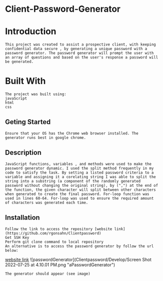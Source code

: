 # Client-Password-Generator


# Introduction
    This project was created to assist a prospective client, with keeping confidential data secure , by generating a unique password with a password generator. The password generator will prompt the user with an array of questions and based on the user's response a password will be generated.     


# Built With
    The project was built using:
    javaScript 
    html 
    css 

## Geting Started
    Ensure that your OS has the Chrome web browser installed. The generator runs best in google chrome. 

## Description
    JavaScript functions, variables , and methods were used to make the password generator dynamic. I used the split method frequently in my code to satisfy the task. By setting a listed password criteria to a variable and assigning it a corelating string I was able to split the string into a substring (a component of the randomly generated password without changing the original string), by (",") at the end of the function, the given character will split between other characters when generated to create the final password. For-loop function was used in lines 60-64. For-loop was used to ensure the required amount of characters was generated each time.











## Installation 
    Follow the link to access the repository [website link](https://github.com/rgonsahn/Clientpassword) 
    Get SSH Key 
    Perform git clone command to local repository
    An alternative is to access the password generator by follow the url below: 
   [ website link](https://rgonsahn.github.io/Clientpassword/)
    ![passwordGenerator](Clientpassword/Develop/Screen Shot 2022-07-25 at 4.10.01 PM.png "aPasswordGenerator")



    The generator should appear (see image)
